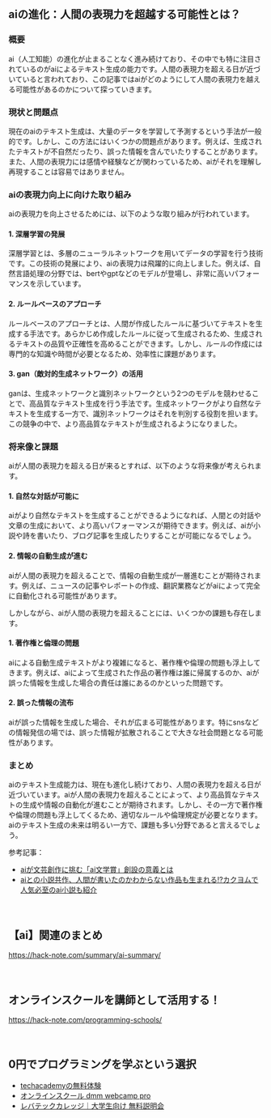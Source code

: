 <!--
title: 【ai】テキスト生成の未来：aiが人間の表現力を超える日
tags: ai,human,text
id: 
private: false
-->

## aiの進化：人間の表現力を超越する可能性とは？

### 概要
ai（人工知能）の進化が止まることなく進み続けており、その中でも特に注目されているのがaiによるテキスト生成の能力です。人間の表現力を超える日が近づいていると言われており、この記事ではaiがどのようにして人間の表現力を越える可能性があるのかについて探っていきます。

### 現状と問題点
現在のaiのテキスト生成は、大量のデータを学習して予測するという手法が一般的です。しかし、この方法にはいくつかの問題点があります。例えば、生成されたテキストが不自然だったり、誤った情報を含んでいたりすることがあります。また、人間の表現力には感情や経験などが関わっているため、aiがそれを理解し再現することは容易ではありません。

### aiの表現力向上に向けた取り組み
aiの表現力を向上させるためには、以下のような取り組みが行われています。

#### 1. 深層学習の発展
深層学習とは、多層のニューラルネットワークを用いてデータの学習を行う技術です。この技術の発展により、aiの表現力は飛躍的に向上しました。例えば、自然言語処理の分野では、bertやgptなどのモデルが登場し、非常に高いパフォーマンスを示しています。

#### 2. ルールベースのアプローチ
ルールベースのアプローチとは、人間が作成したルールに基づいてテキストを生成する手法です。あらかじめ作成したルールに従って生成されるため、生成されるテキストの品質や正確性を高めることができます。しかし、ルールの作成には専門的な知識や時間が必要となるため、効率性に課題があります。

#### 3. gan（敵対的生成ネットワーク）の活用
ganは、生成ネットワークと識別ネットワークという2つのモデルを競わせることで、高品質なテキスト生成を行う手法です。生成ネットワークがより自然なテキストを生成する一方で、識別ネットワークはそれを判別する役割を担います。この競争の中で、より高品質なテキストが生成されるようになりました。

### 将来像と課題
aiが人間の表現力を超える日が来るとすれば、以下のような将来像が考えられます。

#### 1. 自然な対話が可能に
aiがより自然なテキストを生成することができるようになれば、人間との対話や文章の生成において、より高いパフォーマンスが期待できます。例えば、aiが小説や詩を書いたり、ブログ記事を生成したりすることが可能になるでしょう。

#### 2. 情報の自動生成が進む
aiが人間の表現力を超えることで、情報の自動生成が一層進むことが期待されます。例えば、ニュースの記事やレポートの作成、翻訳業務などがaiによって完全に自動化される可能性があります。

しかしながら、aiが人間の表現力を超えることには、いくつかの課題も存在します。

#### 1. 著作権と倫理の問題
aiによる自動生成テキストがより複雑になると、著作権や倫理の問題も浮上してきます。例えば、aiによって生成された作品の著作権は誰に帰属するのか、aiが誤った情報を生成した場合の責任は誰にあるのかといった問題です。

#### 2. 誤った情報の流布
aiが誤った情報を生成した場合、それが広まる可能性があります。特にsnsなどの情報発信の場では、誤った情報が拡散されることで大きな社会問題となる可能性があります。

### まとめ
aiのテキスト生成能力は、現在も進化し続けており、人間の表現力を超える日が近づいています。aiが人間の表現力を超えることによって、より高品質なテキストの生成や情報の自動化が進むことが期待されます。しかし、その一方で著作権や倫理の問題も浮上してくるため、適切なルールや倫理規定が必要となります。aiのテキスト生成の未来は明るい一方で、課題も多い分野であると言えるでしょう。

参考記事：
- [aiが文芸創作に挑む「ai文学賞」創設の意義とは](https://news.mynavi.jp/article/20220519-2356051/)
- [aiとの小説共作、人間が書いたのかわからない作品も生まれる⁉カクヨムで人気必至のai小説も紹介](https://blog.kakitube.jp/ai-novel-kakuyomu/)

　

## 【ai】関連のまとめ
https://hack-note.com/summary/ai-summary/

　

## オンラインスクールを講師として活用する！
https://hack-note.com/programming-schools/

　

## 0円でプログラミングを学ぶという選択
- [techacademyの無料体験](//af.moshimo.com/af/c/click?a_id=2612475&amp;p_id=1555&amp;pc_id=2816&amp;pl_id=22706&amp;url=https%3a%2f%2ftechacademy.jp%2fhtmlcss-trial%3futm_source%3dmoshimo%26utm_medium%3daffiliate%26utm_campaign%3dtextad)
- [オンラインスクール dmm webcamp pro](//af.moshimo.com/af/c/click?a_id=2612482&amp;p_id=1363&amp;pc_id=2297&amp;pl_id=39999&amp;guid=on)
- [レバテックカレッジ｜大学生向け 無料説明会](//af.moshimo.com/af/c/click?a_id=4071793&p_id=3198&pc_id=7488&pl_id=41848)

